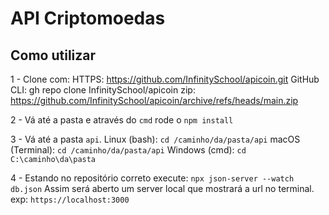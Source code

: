 # API Criptomoedas

## Como utilizar

1 - Clone com:
HTTPS: https://github.com/InfinitySchool/apicoin.git
GitHub CLI: gh repo clone InfinitySchool/apicoin
zip: https://github.com/InfinitySchool/apicoin/archive/refs/heads/main.zip

2 - Vá até a pasta e através do `cmd` rode o `npm install`

3 - Vá até a pasta `api`.
Linux (bash): `cd /caminho/da/pasta/api`
macOS (Terminal): `cd /caminho/da/pasta/api`
Windows (cmd): `cd C:\caminho\da\pasta`

4 - Estando no repositório correto execute: `npx json-server --watch db.json`
Assim será aberto um server local que mostrará a url no terminal. exp: `https://localhost:3000`

